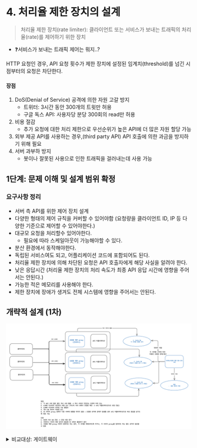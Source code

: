 # 4. 처리율 제한 장치의 설계

> 처리율 제한 장치(rate limiter): 클라이언트 또는 서비스가 보내는 트래픽의 처리율(rate)를 제어하기 위한 장치

- ❓서비스가 보내는 트래픽 제어는 뭐지..?

HTTP 요청인 경우, API 요청 횟수가 제한 장치에 설정된 임계치(threshold)를 넘긴 시점부터의 요청은 차단한다.

#### 장점
1. DoS(Denial of Service) 공격에 의한 자원 고갈 방지
   - 트위터: 3시간 동안 300개의 트윗만 허용
   - 구글 독스 API: 사용자당 분당 300회의 read만 허용
2. 비용 절감
   - 추가 요청에 대한 처리 제한으로 우선순위가 높은 API에 더 많은 자원 할당 가능
3. 외부 제공 API를 사용하는 경우,(third party API) API 호출에 의한 과금을 방지하기 위해 필요
4. 서버 과부하 방지
   - 봇이나 잘못된 사용으로 인한 트래픽을 걸러내는데 사용 가능

## 1단계: 문제 이해 및 설계 범위 확정

### 요구사항 정리
* 서버 측 API를 위한 제어 장치 설계
* 다양한 형태의 제어 규칙을 커버할 수 있어야함 (요청량을 클라이언트 ID, IP 등 다양한 기준으로 제어할 수 있어야한다.)
* 대규모 요청을 처리할수 있어야한다.
  * 필요에 따라 스케일아웃이 가능해야할 수 있다.
* 분산 환경에서 동작해야한다.
* 독립된 서비스여도 되고, 어플리케이션 코드에 포함되어도 된다.
* 처리율 제한 장치에 의해 차단된 요청은 API 호출자에게 해당 사실을 알려야 한다.
* 낮은 응답시간 (처리율 제한 장치의 처리 속도가 최종 API 응답 시간에 영향을 주어서는 안된다.)
* 가능한 적은 메모리를 사용해야 한다.
* 제한 장치에 장애가 생겨도 전체 시스템에 영향을 주어서는 안된다.

## 개략적 설계 (1차)

[![proxy](./images/proxy.png)](./images/proxy.png)

<details><summary>비교대상: 게이트웨이</summary>

[![게이트웨이](./images/gateway.png)](./images/gateway.png)

</details>